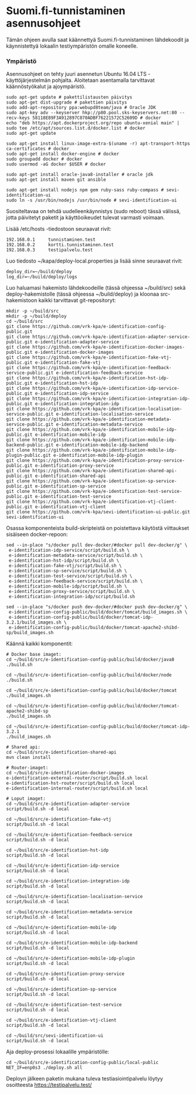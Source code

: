Suomi.fi-tunnistaminen asennusohjeet
===================

Tämän ohjeen avulla saat käännettyä Suomi.fi-tunnistaminen lähdekoodit ja käynnistettyä lokaalin testiympäristön omalle koneelle.

### Ympäristö

Asennusohjeet on tehty juuri asennetun Ubuntu 16.04 LTS -käyttöjärjestelmän pohjalta. Aloitetaan asentamalla tarvittavat käännöstyökalut ja ajoympäristö.

```
sudo apt-get update # pakettilistausten päivitys
sudo apt-get dist-upgrade # pakettien päivitys
sudo add-apt-repository ppa:webupd8team/java # Oracle JDK
sudo apt-key adv --keyserver hkp://p80.pool.sks-keyservers.net:80 --recv-keys 58118E89F3A912897C070ADBF76221572C52609D # docker
echo "deb https://apt.dockerproject.org/repo ubuntu-xenial main" | sudo tee /etc/apt/sources.list.d/docker.list # docker
sudo apt-get update
 
sudo apt-get install linux-image-extra-$(uname -r) apt-transport-https ca-certificates # docker
sudo apt-get install docker-engine # docker
sudo groupadd docker # docker
sudo usermod -aG docker $USER # docker
 
sudo apt-get install oracle-java8-installer # oracle jdk
sudo apt-get install maven git ansible
 
sudo apt-get install nodejs npm gem ruby-sass ruby-compass # sevi-identification-ui
sudo ln -s /usr/bin/nodejs /usr/bin/node # sevi-identification-ui 
```
Suositeltavaa on tehdä uudelleenkäynnistys (sudo reboot) tässä välissä, jotta päivitetyt paketit ja käyttöoikeudet tulevat varmasti voimaan.

Lisää /etc/hosts -tiedostoon seuraavat rivit:
```
192.168.0.1     tunnistaminen.test
192.168.0.2     kortti.tunnistaminen.test
192.168.0.3     testipalvelu.test
```
Luo tiedosto ~/kapa/deploy-local.properties ja lisää sinne seuraavat rivit:
```
deploy_dir=~/build/deploy
log_dir=~/build/deploy/logs
```
Luo haluamasi hakemisto lähdekoodeille (tässä ohjeessa ~/build/src) sekä deploy-hakemistolle (tässä ohjeessa ~/build/deploy) ja kloonaa src-hakemistoon kaikki tarvittavat git-repositoryt:
```
mkdir -p ~/build/src
mkdir -p ~/build/deploy
cd ~/build/src
git clone https://github.com/vrk-kpa/e-identification-config-public.git
git clone https://github.com/vrk-kpa/e-identification-adapter-service-public.git e-identification-adapter-service
git clone https://github.com/vrk-kpa/e-identification-docker-images-public.git e-identification-docker-images
git clone https://github.com/vrk-kpa/e-identification-fake-vtj-public.git e-identification-fake-vtj
git clone https://github.com/vrk-kpa/e-identification-feedback-service-public.git e-identification-feedback-service
git clone https://github.com/vrk-kpa/e-identification-hst-idp-public.git e-identification-hst-idp
git clone https://github.com/vrk-kpa/e-identification-idp-service-public.git e-identification-idp-service
git clone https://github.com/vrk-kpa/e-identification-integration-idp-public.git e-identification-integration-idp
git clone https://github.com/vrk-kpa/e-identification-localisation-service-public.git e-identification-localisation-service
git clone https://github.com/vrk-kpa/e-identification-metadata-service-public.git e-identification-metadata-service
git clone https://github.com/vrk-kpa/e-identification-mobile-idp-public.git e-identification-mobile-idp
git clone https://github.com/vrk-kpa/e-identification-mobile-idp-backend-public.git e-identification-mobile-idp-backend
git clone https://github.com/vrk-kpa/e-identification-mobile-idp-plugin-public.git e-identification-mobile-idp-plugin
git clone https://github.com/vrk-kpa/e-identification-proxy-service-public.git e-identification-proxy-service
git clone https://github.com/vrk-kpa/e-identification-shared-api-public.git e-identification-shared-api
git clone https://github.com/vrk-kpa/e-identification-sp-service-public.git e-identification-sp-service
git clone https://github.com/vrk-kpa/e-identification-test-service-public.git e-identification-test-service
git clone https://github.com/vrk-kpa/e-identification-vtj-client-public.git e-identification-vtj-client
git clone https://github.com/vrk-kpa/sevi-identification-ui-public.git sevi-identification-ui
```

Osassa komponenteista build-skripteistä on poistettava käytöstä viittaukset sisäiseen docker-repoon:
```
sed --in-place "s/docker pull dev-docker/#docker pull dev-docker/g" \
 e-identification-idp-service/script/build.sh \
 e-identification-metadata-service/script/build.sh \
 e-identification-hst-idp/script/build.sh \
 e-identification-fake-vtj/script/build.sh \
 e-identification-sp-service/script/build.sh \
 e-identification-test-service/script/build.sh \
 e-identification-feedback-service/script/build.sh \
 e-identification-mobile-idp/script/build.sh \
 e-identification-proxy-service/script/build.sh \
 e-identification-integration-idp/script/build.sh

sed --in-place "s/docker push dev-docker/#docker push dev-docker/g" \
 e-identification-config-public/build/docker/tomcat/build_images.sh \
 e-identification-config-public/build/docker/tomcat-idp-3.2.1/build_images.sh \
 e-identification-config-public/build/docker/tomcat-apache2-shibd-sp/build_images.sh
```

Käännä kaikki komponentit:
```
# Docker base imaget:
cd ~/build/src/e-identification-config-public/build/docker/java8
./build.sh

cd ~/build/src/e-identification-config-public/build/docker/node
./build.sh

cd ~/build/src/e-identification-config-public/build/docker/tomcat
./build_images.sh

cd ~/build/src/e-identification-config-public/build/docker/tomcat-apache2-shibd-sp
./build_images.sh

cd ~/build/src/e-identification-config-public/build/docker/tomcat-idp-3.2.1
./build_images.sh

# Shared api:
cd ~/build/src/e-identification-shared-api
mvn clean install

# Router-imaget:
cd ~/build/src/e-identification-docker-images
e-identification-external-router/script/build.sh local
e-identification-hst-router/script/build.sh local
e-identification-internal-router/script/build.sh local

# Loput imaget:
cd ~/build/src/e-identification-adapter-service
script/build.sh -d local

cd ~/build/src/e-identification-fake-vtj
script/build.sh -d local

cd ~/build/src/e-identification-feedback-service
script/build.sh -d local

cd ~/build/src/e-identification-hst-idp
script/build.sh -d local

cd ~/build/src/e-identification-idp-service
script/build.sh -d local

cd ~/build/src/e-identification-integration-idp
script/build.sh -d local

cd ~/build/src/e-identification-localisation-service
script/build.sh -d local

cd ~/build/src/e-identification-metadata-service
script/build.sh -d local

cd ~/build/src/e-identification-mobile-idp
script/build.sh -d local

cd ~/build/src/e-identification-mobile-idp-backend
script/build.sh -d local

cd ~/build/src/e-identification-mobile-idp-plugin
script/build.sh -d local

cd ~/build/src/e-identification-proxy-service
script/build.sh -d local

cd ~/build/src/e-identification-sp-service
script/build.sh -d local

cd ~/build/src/e-identification-test-service
script/build.sh -d local

cd ~/build/src/e-identification-vtj-client
script/build.sh -d local

cd ~/build/src/sevi-identification-ui
script/build.sh -d local
```

Aja deploy-prosessi lokaalille ympäristölle:
```
cd ~/build/src/e-identification-config-public/local-public
NET_IF=enp0s3 ./deploy.sh all
```

Deployn jälkeen paketin mukana tuleva testiasiointipalvelu löytyy osoitteesta https://testipalvelu.test/
